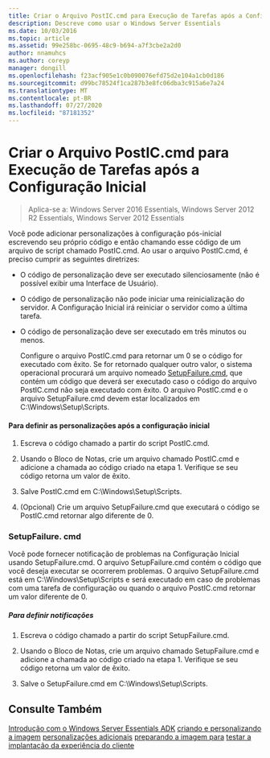```yaml
---
title: Criar o Arquivo PostIC.cmd para Execução de Tarefas após a Configuração Inicial
description: Descreve como usar o Windows Server Essentials
ms.date: 10/03/2016
ms.topic: article
ms.assetid: 99e258bc-0695-48c9-b694-a7f3cbe2a2d0
author: nnamuhcs
ms.author: coreyp
manager: dongill
ms.openlocfilehash: f23acf905e1c0b090076efd75d2e104a1cb0d186
ms.sourcegitcommit: d99bc78524f1ca287b3e8fc06dba3c915a6e7a24
ms.translationtype: MT
ms.contentlocale: pt-BR
ms.lasthandoff: 07/27/2020
ms.locfileid: "87181352"
---
```

# <a name="create-the-posticcmd-file-for-running-post-initial-configuration-tasks"></a>Criar o Arquivo PostIC.cmd para Execução de Tarefas após a Configuração Inicial

>Aplica-se a: Windows Server 2016 Essentials, Windows Server 2012 R2 Essentials, Windows Server 2012 Essentials

Você pode adicionar personalizações à configuração pós-inicial escrevendo seu próprio código e então chamando esse código de um arquivo de script chamado PostIC.cmd. Ao usar o arquivo PostIC.cmd, é preciso cumprir as seguintes diretrizes:

- O código de personalização deve ser executado silenciosamente (não é possível exibir uma Interface de Usuário).

- O código de personalização não pode iniciar uma reinicialização do servidor. A Configuração Inicial irá reiniciar o servidor como a última tarefa.

- O código de personalização deve ser executado em três minutos ou menos.

  Configure o arquivo PostIC.cmd para retornar um 0 se o código for executado com êxito. Se for retornado qualquer outro valor, o sistema operacional procurará um arquivo nomeado [SetupFailure.cmd](Create-the-PostIC.cmd-File-for-Running-Post-Initial-Configuration-Tasks.md#BKMK_SetupFailure), que contém um código que deverá ser executado caso o código do arquivo PostIC.cmd não seja executado com êxito. O arquivo PostIC.cmd e o arquivo SetupFailure.cmd devem estar localizados em C:\Windows\Setup\Scripts.

#### <a name="to-define-post-initial-configuration-customizations"></a>Para definir as personalizações após a configuração inicial

1.  Escreva o código chamado a partir do script PostIC.cmd.

2.  Usando o Bloco de Notas, crie um arquivo chamado PostIC.cmd e adicione a chamada ao código criado na etapa 1. Verifique se seu código retorna um valor de êxito.

3.  Salve PostIC.cmd em C:\Windows\Setup\Scripts.

4.  (Opcional) Crie um arquivo SetupFailure.cmd que executará o código se PostIC.cmd retornar algo diferente de 0.

###  <a name="setupfailurecmd"></a><a name="BKMK_SetupFailure"></a>SetupFailure. cmd
 Você pode fornecer notificação de problemas na Configuração Inicial usando SetupFailure.cmd. O arquivo SetupFailure.cmd contém o código que você deseja executar se ocorrerem problemas. O arquivo SetupFailure.cmd está em C:\Windows\Setup\Scripts e será executado em caso de problemas com uma tarefa de configuração ou quando o arquivo PostIC.cmd retornar um valor diferente de 0.

##### <a name="to-define-notifications"></a>Para definir notificações

1.  Escreva o código chamado a partir do script SetupFailure.cmd.

2.  Usando o Bloco de Notas, crie um arquivo chamado SetupFailure.cmd e adicione a chamada ao código criado na etapa 1. Verifique se seu código retorna um valor de êxito.

3.  Salve o SetupFailure.cmd em C:\Windows\Setup\Scripts.

## <a name="see-also"></a>Consulte Também
 [Introdução com o Windows Server Essentials ADK](Getting-Started-with-the-Windows-Server-Essentials-ADK.md) [criando e personalizando a imagem](Creating-and-Customizing-the-Image.md) [personalizações adicionais](Additional-Customizations.md) [preparando a imagem para](Preparing-the-Image-for-Deployment.md) [testar a implantação da experiência do cliente](Testing-the-Customer-Experience.md)